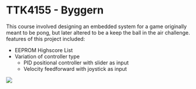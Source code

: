 # TTK4155 - Byggern
This course involved designing an embedded system for a game originally meant to be pong, but later altered to be a keep the ball in the air challenge. features of this project included:
* EEPROM Highscore List
* Variation of controller type
  * PID positional controller with slider as input
  * Velocity feedforward with joystick as input

![](https://i.imgur.com/RSPCCuv.jpg)
